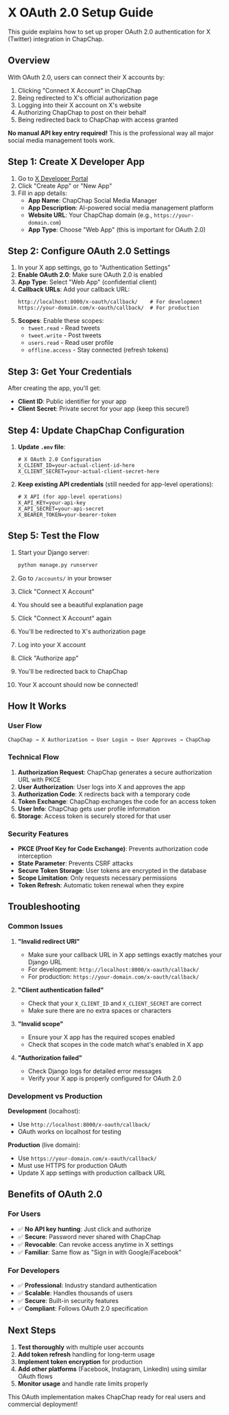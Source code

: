 # X OAuth 2.0 Setup Guide

This guide explains how to set up proper OAuth 2.0 authentication for X (Twitter) integration in ChapChap.

## Overview

With OAuth 2.0, users can connect their X accounts by:
1. Clicking "Connect X Account" in ChapChap
2. Being redirected to X's official authorization page
3. Logging into their X account on X's website
4. Authorizing ChapChap to post on their behalf
5. Being redirected back to ChapChap with access granted

**No manual API key entry required!** This is the professional way all major social media management tools work.

## Step 1: Create X Developer App

1. Go to [X Developer Portal](https://developer.x.com/en/portal/dashboard)
2. Click "Create App" or "New App"
3. Fill in app details:
   - **App Name**: ChapChap Social Media Manager
   - **App Description**: AI-powered social media management platform
   - **Website URL**: Your ChapChap domain (e.g., `https://your-domain.com`)
   - **App Type**: Choose "Web App" (this is important for OAuth 2.0)

## Step 2: Configure OAuth 2.0 Settings

1. In your X app settings, go to "Authentication Settings"
2. **Enable OAuth 2.0**: Make sure OAuth 2.0 is enabled
3. **App Type**: Select "Web App" (confidential client)
4. **Callback URLs**: Add your callback URL:
   ```
   http://localhost:8000/x-oauth/callback/    # For development
   https://your-domain.com/x-oauth/callback/  # For production
   ```
5. **Scopes**: Enable these scopes:
   - `tweet.read` - Read tweets
   - `tweet.write` - Post tweets
   - `users.read` - Read user profile
   - `offline.access` - Stay connected (refresh tokens)

## Step 3: Get Your Credentials

After creating the app, you'll get:
- **Client ID**: Public identifier for your app
- **Client Secret**: Private secret for your app (keep this secure!)

## Step 4: Update ChapChap Configuration

1. **Update `.env` file**:
   ```env
   # X OAuth 2.0 Configuration
   X_CLIENT_ID=your-actual-client-id-here
   X_CLIENT_SECRET=your-actual-client-secret-here
   ```

2. **Keep existing API credentials** (still needed for app-level operations):
   ```env
   # X API (for app-level operations)
   X_API_KEY=your-api-key
   X_API_SECRET=your-api-secret
   X_BEARER_TOKEN=your-bearer-token
   ```

## Step 5: Test the Flow

1. Start your Django server:
   ```bash
   python manage.py runserver
   ```

2. Go to `/accounts/` in your browser
3. Click "Connect X Account"
4. You should see a beautiful explanation page
5. Click "Connect X Account" again
6. You'll be redirected to X's authorization page
7. Log into your X account
8. Click "Authorize app"
9. You'll be redirected back to ChapChap
10. Your X account should now be connected!

## How It Works

### User Flow
```
ChapChap → X Authorization → User Login → User Approves → ChapChap
```

### Technical Flow
1. **Authorization Request**: ChapChap generates a secure authorization URL with PKCE
2. **User Authorization**: User logs into X and approves the app
3. **Authorization Code**: X redirects back with a temporary code
4. **Token Exchange**: ChapChap exchanges the code for an access token
5. **User Info**: ChapChap gets user profile information
6. **Storage**: Access token is securely stored for that user

### Security Features
- **PKCE (Proof Key for Code Exchange)**: Prevents authorization code interception
- **State Parameter**: Prevents CSRF attacks
- **Secure Token Storage**: User tokens are encrypted in the database
- **Scope Limitation**: Only requests necessary permissions
- **Token Refresh**: Automatic token renewal when they expire

## Troubleshooting

### Common Issues

1. **"Invalid redirect URI"**
   - Make sure your callback URL in X app settings exactly matches your Django URL
   - For development: `http://localhost:8000/x-oauth/callback/`
   - For production: `https://your-domain.com/x-oauth/callback/`

2. **"Client authentication failed"**
   - Check that your `X_CLIENT_ID` and `X_CLIENT_SECRET` are correct
   - Make sure there are no extra spaces or characters

3. **"Invalid scope"**
   - Ensure your X app has the required scopes enabled
   - Check that scopes in the code match what's enabled in X app

4. **"Authorization failed"**
   - Check Django logs for detailed error messages
   - Verify your X app is properly configured for OAuth 2.0

### Development vs Production

**Development** (localhost):
- Use `http://localhost:8000/x-oauth/callback/`
- OAuth works on localhost for testing

**Production** (live domain):
- Use `https://your-domain.com/x-oauth/callback/`
- Must use HTTPS for production OAuth
- Update X app settings with production callback URL

## Benefits of OAuth 2.0

### For Users
- ✅ **No API key hunting**: Just click and authorize
- ✅ **Secure**: Password never shared with ChapChap
- ✅ **Revocable**: Can revoke access anytime in X settings
- ✅ **Familiar**: Same flow as "Sign in with Google/Facebook"

### For Developers
- ✅ **Professional**: Industry standard authentication
- ✅ **Scalable**: Handles thousands of users
- ✅ **Secure**: Built-in security features
- ✅ **Compliant**: Follows OAuth 2.0 specification

## Next Steps

1. **Test thoroughly** with multiple user accounts
2. **Add token refresh** handling for long-term usage
3. **Implement token encryption** for production
4. **Add other platforms** (Facebook, Instagram, LinkedIn) using similar OAuth flows
5. **Monitor usage** and handle rate limits properly

This OAuth implementation makes ChapChap ready for real users and commercial deployment! 